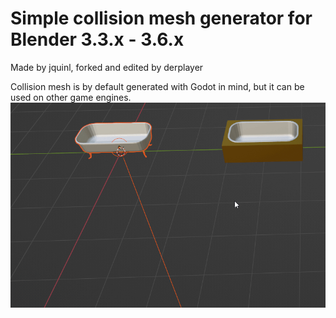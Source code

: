 # Simple collision mesh generator for Blender 3.3.x - 3.6.x
Made by jquinl, forked and edited by derplayer

Collision mesh is by default generated with Godot in mind, but it can be used on other game engines.
![GIF](https://raw.githubusercontent.com/derplayer/godot-blender-colmesh-gen/main/img/preview.gif)
